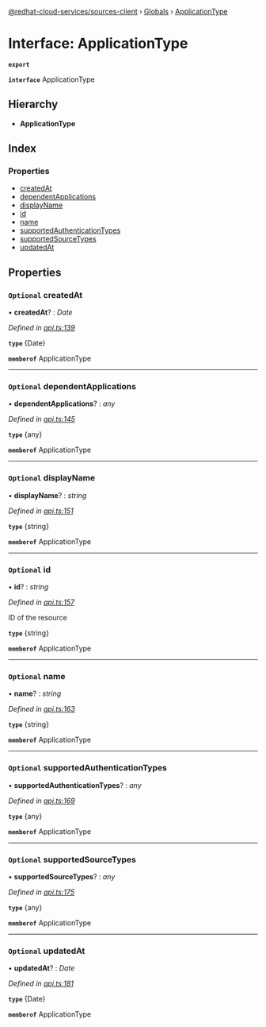 [@redhat-cloud-services/sources-client](../README.md) › [Globals](../globals.md) › [ApplicationType](applicationtype.md)

# Interface: ApplicationType

**`export`** 

**`interface`** ApplicationType

## Hierarchy

* **ApplicationType**

## Index

### Properties

* [createdAt](applicationtype.md#optional-createdat)
* [dependentApplications](applicationtype.md#optional-dependentapplications)
* [displayName](applicationtype.md#optional-displayname)
* [id](applicationtype.md#optional-id)
* [name](applicationtype.md#optional-name)
* [supportedAuthenticationTypes](applicationtype.md#optional-supportedauthenticationtypes)
* [supportedSourceTypes](applicationtype.md#optional-supportedsourcetypes)
* [updatedAt](applicationtype.md#optional-updatedat)

## Properties

### `Optional` createdAt

• **createdAt**? : *Date*

*Defined in [api.ts:139](https://github.com/RedHatInsights/javascript-clients/blob/master/packages/sources/api.ts#L139)*

**`type`** {Date}

**`memberof`** ApplicationType

___

### `Optional` dependentApplications

• **dependentApplications**? : *any*

*Defined in [api.ts:145](https://github.com/RedHatInsights/javascript-clients/blob/master/packages/sources/api.ts#L145)*

**`type`** {any}

**`memberof`** ApplicationType

___

### `Optional` displayName

• **displayName**? : *string*

*Defined in [api.ts:151](https://github.com/RedHatInsights/javascript-clients/blob/master/packages/sources/api.ts#L151)*

**`type`** {string}

**`memberof`** ApplicationType

___

### `Optional` id

• **id**? : *string*

*Defined in [api.ts:157](https://github.com/RedHatInsights/javascript-clients/blob/master/packages/sources/api.ts#L157)*

ID of the resource

**`type`** {string}

**`memberof`** ApplicationType

___

### `Optional` name

• **name**? : *string*

*Defined in [api.ts:163](https://github.com/RedHatInsights/javascript-clients/blob/master/packages/sources/api.ts#L163)*

**`type`** {string}

**`memberof`** ApplicationType

___

### `Optional` supportedAuthenticationTypes

• **supportedAuthenticationTypes**? : *any*

*Defined in [api.ts:169](https://github.com/RedHatInsights/javascript-clients/blob/master/packages/sources/api.ts#L169)*

**`type`** {any}

**`memberof`** ApplicationType

___

### `Optional` supportedSourceTypes

• **supportedSourceTypes**? : *any*

*Defined in [api.ts:175](https://github.com/RedHatInsights/javascript-clients/blob/master/packages/sources/api.ts#L175)*

**`type`** {any}

**`memberof`** ApplicationType

___

### `Optional` updatedAt

• **updatedAt**? : *Date*

*Defined in [api.ts:181](https://github.com/RedHatInsights/javascript-clients/blob/master/packages/sources/api.ts#L181)*

**`type`** {Date}

**`memberof`** ApplicationType
